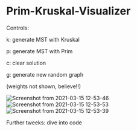 # Prim-Kruskal-Visualizer

Controls:

k: generate MST with Kruskal

p: generate MST with Prim

c: clear solution

g: generate new random graph


(weights not shown, believe!!)

![Screenshot from 2021-03-15 12-53-46](https://user-images.githubusercontent.com/54119843/111206558-235bc880-858e-11eb-80bb-ed93ddde406a.png)
![Screenshot from 2021-03-15 12-53-53](https://user-images.githubusercontent.com/54119843/111206563-25258c00-858e-11eb-9d45-5cd418321afa.png)
![Screenshot from 2021-03-15 12-53-39](https://user-images.githubusercontent.com/54119843/111206551-20f96e80-858e-11eb-89a8-1f2a083ee0d8.png)



Further tweeks: dive into code
